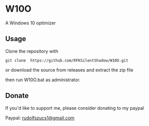 # W10O

A Windows 10 optimizer

## Usage

Clone the repository with
```
git clone  https://github.com/RFKSilentShadow/W10O.git
```
or download the source from releases and extract the zip file 

then run W10O.bat as administrator.

## Donate
If you'd like to support me, please consider donating to my paypal

Paypal: rudolfszucs1@gmail.com
